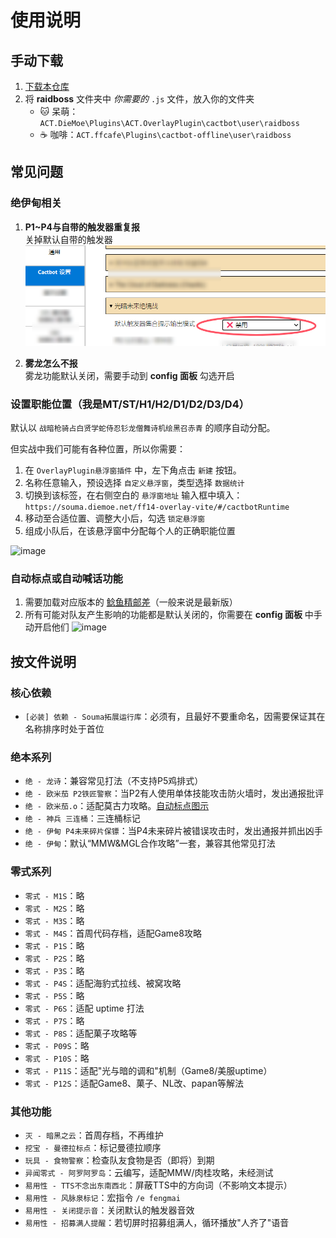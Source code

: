 # 使用说明

## 手动下载

1. [下载本仓库](https://github.com/Souma-Sumire/raidboss-user-js-public/archive/refs/heads/main.zip)
1. 将 **raidboss** 文件夹中 _你需要的_ `.js` 文件，放入你的文件夹
    - 🐱 呆萌：`ACT.DieMoe\Plugins\ACT.OverlayPlugin\cactbot\user\raidboss`
    - ☕ 咖啡：`ACT.ffcafe\Plugins\cactbot-offline\user\raidboss`

## 常见问题

### 绝伊甸相关

1. **P1~P4与自带的触发器重复报**  
   关掉默认自带的触发器
   ![795c401924a050f7eeeaef22b1d1b0c2](/img/eden.png)

1. **雾龙怎么不报**  
   雾龙功能默认关闭，需要手动到 **config 面板** 勾选开启

### 设置职能位置（我是MT/ST/H1/H2/D1/D2/D3/D4）

默认以 `战暗枪骑占白贤学蛇侍忍钐龙僧舞诗机绘黑召赤青` 的顺序自动分配。

但实战中我们可能有各种位置，所以你需要：

1. 在 `OverlayPlugin悬浮窗插件` 中，左下角点击 `新建` 按钮。
1. 名称任意输入，预设选择 `自定义悬浮窗`，类型选择 `数据统计`
1. 切换到该标签，在右侧空白的 `悬浮窗地址` 输入框中填入：`https://souma.diemoe.net/ff14-overlay-vite/#/cactbotRuntime`
1. 移动至合适位置、调整大小后，勾选 `锁定悬浮窗`
1. 组成小队后，在该悬浮窗中分配每个人的正确职能位置

![image](https://github.com/user-attachments/assets/1a9ccfc6-35d1-4f93-a3b8-0a41c698d946)

### 自动标点或自动喊话功能

1. 需要加载对应版本的 [鲶鱼精邮差](https://github.com/Natsukage/PostNamazu/releases)（一般来说是最新版）
1. 所有可能对队友产生影响的功能都是默认关闭的，你需要在 **config 面板** 中手动开启他们
![image](https://github.com/user-attachments/assets/3efa5c75-e02d-46c2-a987-eaf008c9e039)

## 按文件说明

### 核心依赖

- `[必装] 依赖 - Souma拓展运行库`：必须有，且最好不要重命名，因需要保证其在名称排序时处于首位

### 绝本系列

- `绝 - 龙诗`：兼容常见打法（不支持P5鸡排式）
- `绝 - 欧米茄 P2铁匠警察`：当P2有人使用单体技能攻击防火墙时，发出通报批评
- `绝 - 欧米茄.o`：适配莫古力攻略。[自动标点图示](https://docs.qq.com/doc/DTXZHb1lXcUZ4eXBh)
- `绝 - 神兵 三连桶`：三连桶标记
- `绝 - 伊甸 P4未来碎片保镖`：当P4未来碎片被错误攻击时，发出通报并抓出凶手
- `绝 - 伊甸`：默认“MMW&MGL合作攻略”一套，兼容其他常见打法

### 零式系列

- `零式 - M1S`：略
- `零式 - M2S`：略
- `零式 - M3S`：略
- `零式 - M4S`：首周代码存档，适配Game8攻略
- `零式 - P1S`：略
- `零式 - P2S`：略
- `零式 - P3S`：略
- `零式 - P4S`：适配海豹式拉线、被窝攻略
- `零式 - P5S`：略
- `零式 - P6S`：适配 uptime 打法
- `零式 - P7S`：略
- `零式 - P8S`：适配菓子攻略等
- `零式 - P09S`：略
- `零式 - P10S`：略
- `零式 - P11S`：适配"光与暗的调和"机制（Game8/美服uptime）
- `零式 - P12S`：适配Game8、菓子、NL改、papan等解法

### 其他功能

- `灭 - 暗黑之云`：首周存档，不再维护
- `挖宝 - 曼德拉标点`：标记曼德拉顺序
- `玩具 - 食物警察`：检查队友食物是否（即将）到期
- `异闻零式 - 阿罗阿罗岛`：云编写，适配MMW/肉桂攻略，未经测试
- `易用性 - TTS不念出东南西北`：屏蔽TTS中的方向词（不影响文本提示）
- `易用性 - 风脉泉标记`：宏指令 `/e fengmai`
- `易用性 - 关闭提示音`：关闭默认的触发器音效
- `易用性 - 招募满人提醒`：若切屏时招募组满人，循环播放"人齐了"语音
